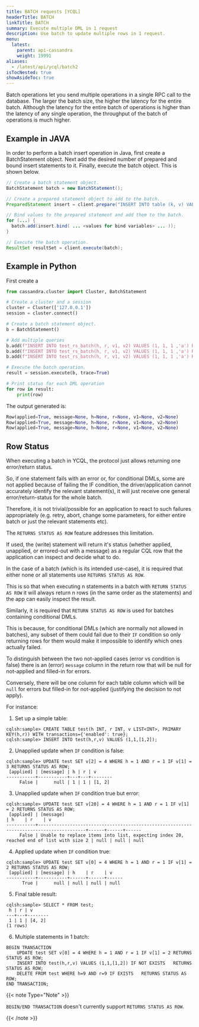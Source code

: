 ```yaml
---
title: BATCH requests [YCQL]
headerTitle: BATCH
linkTitle: BATCH
summary: Execute multiple DML in 1 request
description: Use batch to update multiple rows in 1 request.
menu:
  latest:
    parent: api-cassandra
    weight: 19991
aliases:
  - /latest/api/ycql/batch2
isTocNested: true
showAsideToc: true
---
```


Batch operations let you send multiple operations in a single RPC call to the database. The larger the batch size, 
the higher the latency for the entire batch. Although the latency for the entire batch of operations is higher than the latency of any single operation, 
the throughput of the batch of operations is much higher.

## Example in JAVA

In order to perform a batch insert operation in Java, first create a BatchStatement object. 
Next add the desired number of prepared and bound insert statements to it. 
Finally, execute the batch object. This is shown below.

```java
// Create a batch statement object.
BatchStatement batch = new BatchStatement();

// Create a prepared statement object to add to the batch.
PreparedStatement insert = client.prepare("INSERT INTO table (k, v) VALUES (?, ?);");

// Bind values to the prepared statement and add them to the batch.
for (...) {
  batch.add(insert.bind( ... <values for bind variables> ... ));
}

// Execute the batch operation.
ResultSet resultSet = client.execute(batch);

```
## Example in Python

First create a 


```python
from cassandra.cluster import Cluster, BatchStatement

# Create a cluster and a session
cluster = Cluster(['127.0.0.1'])
session = cluster.connect()

# Create a batch statement object.
b = BatchStatement()

# Add multiple queries
b.add(f"INSERT INTO test_rs_batch(h, r, v1, v2) VALUES (1, 1, 1 ,'a') RETURNS STATUS AS ROW;")
b.add(f"INSERT INTO test_rs_batch(h, r, v1, v2) VALUES (1, 1, 1 ,'a') RETURNS STATUS AS ROW;")
b.add(f"INSERT INTO test_rs_batch(h, r, v1, v2) VALUES (1, 1, 1 ,'a') RETURNS STATUS AS ROW;")

# Execute the batch operation.
result = session.execute(b, trace=True)

# Print status for each DML operation
for row in result:
    print(row)

```

The output generated is:

```python
Row(applied=True, message=None, h=None, r=None, v1=None, v2=None)
Row(applied=True, message=None, h=None, r=None, v1=None, v2=None)
Row(applied=True, message=None, h=None, r=None, v1=None, v2=None)
```

## Row Status

When executing a batch in YCQL, the protocol just allows returning one error/return status.

So, if one statement fails with an error or, for conditional DMLs, some are not applied because of failing the IF condition, 
the driver/application cannot accurately identify the relevant statement(s), it will just receive one general error/return-status for the whole batch.

Therefore, it is not trivial/possible for an application to react to such failures appropriately (e.g. retry, abort, 
change some parameters, for either entire batch or just the relevant statements etc).

The `RETURNS STATUS AS ROW` feature addresses this limitation.


If used, the (write) statement will return it's status (whether applied, unapplied, or errored-out with a message) as a regular CQL 
row that the application can inspect and decide what to do.

In the case of a batch (which is its intended use-case), it is required that either none or all statements use `RETURNS STATUS AS ROW`.


This is so that when executing n statements in a batch with `RETURN STATUS AS ROW` it will always return n rows (in the same order as the statements) 
and the app can easily inspect the result.

Similarly, it is required that `RETURN STATUS AS ROW` is used for batches containing conditional DMLs.

This is because, for conditional DMLs (which are normally not allowed in batches), any subset of them could fail due to 
their `IF` condition so only returning rows for them would make it impossible to identify which ones actually failed.

To distinguish between the two not-applied cases (error vs condition is false) there is an (error) `message` column in 
the return row that will be null for not-applied and filled-in for errors.

Conversely, there will be one column for each table column which will be `null` for errors but filled-in for not-applied 
(justifying the decision to not apply).

For instance:

1. Set up a simple table:
```cassandraql
cqlsh:sample> CREATE TABLE test(h INT, r INT, v LIST<INT>, PRIMARY KEY(h,r)) WITH transactions={'enabled': true};
cqlsh:sample> INSERT INTO test(h,r,v) VALUES (1,1,[1,2]);
```

2. Unapplied update when `IF` condition is false:
```cassandraql
cqlsh:sample> UPDATE test SET v[2] = 4 WHERE h = 1 AND r = 1 IF v[1] = 3 RETURNS STATUS AS ROW;
 [applied] | [message] | h | r | v
-----------+-----------+---+---+--------
     False |      null | 1 | 1 | [1, 2]
```

3. Unapplied update when `IF` condition true but error:
```cassandraql
cqlsh:sample> UPDATE test SET v[20] = 4 WHERE h = 1 AND r = 1 IF v[1] = 2 RETURNS STATUS AS ROW;
 [applied] | [message]                                                                              | h    | r    | v
-----------+----------------------------------------------------------------------------------------+------+------+------
     False | Unable to replace items into list, expecting index 20, reached end of list with size 2 | null | null | null
```
4. Applied update when `IF` condition true:
```cassandraql
cqlsh:sample> UPDATE test SET v[0] = 4 WHERE h = 1 AND r = 1 IF v[1] = 2 RETURNS STATUS AS ROW;
 [applied] | [message] | h    | r    | v
-----------+-----------+------+------+------
      True |      null | null | null | null
```
5. Final table result:
```cassandraql
cqlsh:sample> SELECT * FROM test;
 h | r | v
---+---+--------
 1 | 1 | [4, 2]
(1 rows)
```
6. Multiple statements in 1 batch:
```cassandraql
BEGIN TRANSACTION
    UPDATE test SET v[0] = 4 WHERE h = 1 AND r = 1 IF v[1] = 2 RETURNS STATUS AS ROW;
    INSERT INTO test(h,r,v) VALUES (1,1,[1,2]) IF NOT EXISTS   RETURNS STATUS AS ROW;
    DELETE FROM test WHERE h=9 AND r=9 IF EXISTS   RETURNS STATUS AS ROW;
END TRANSACTION;
```


{{< note Type="Note" >}}

`BEGIN/END TRANSACTION` doesn't currently support `RETURNS STATUS AS ROW`. 

{{< /note >}}



